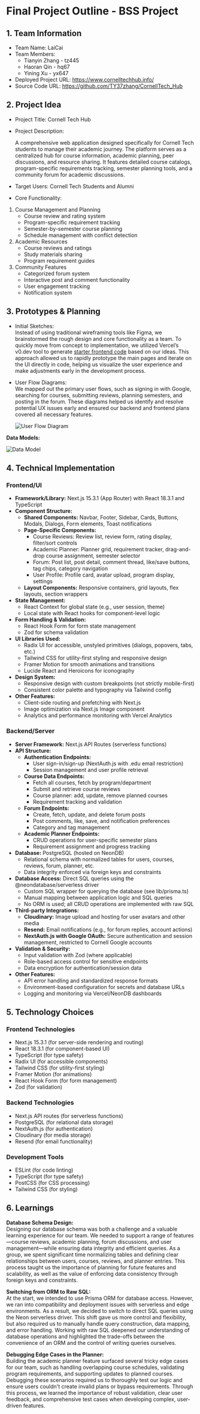 # Final Project Outline - BSS Project

## 1. Team Information

- Team Name: LaiCai
- Team Members:
    - Tianyin Zhang - tz445
    - Haoran Qin - hq67
    - Yining Xu - yx647
- Deployed Project URL: https://www.cornelltechhub.info/
- Source Code URL: https://github.com/TY37zhang/CornellTech_Hub

## 2. Project Idea

- Project Title: Cornell Tech Hub
- Project Description:

    A comprehensive web application designed specifically for Cornell Tech students to manage their academic journey. The platform serves as a centralized hub for course information, academic planning, peer discussions, and resource sharing. It features detailed course catalogs, program-specific requirements tracking, semester planning tools, and a community forum for academic discussions.

- Target Users: Cornell Tech Students and Alumni
- Core Functionality:

1. Course Management and Planning
    - Course review and rating system
    - Program-specific requirement tracking
    - Semester-by-semester course planning
    - Schedule management with conflict detection
2. Academic Resources
    - Course reviews and ratings
    - Study materials sharing
    - Program requirement guides
3. Community Features
    - Categorized forum system
    - Interactive post and comment functionality
    - User engagement tracking
    - Notification system

## 3. Prototypes & Planning

- Initial Sketches:  
  Instead of using traditional wireframing tools like Figma, we brainstormed the rough design and core functionality as a team. To quickly move from concept to implementation, we utilized Vercel’s v0.dev tool to generate [starter frontend code](https://v0.dev/chat/cornell-tech-project-Pnmbhrr3Rfl) based on our ideas. This approach allowed us to rapidly prototype the main pages and iterate on the UI directly in code, helping us visualize the user experience and make adjustments early in the development process.

- User Flow Diagrams:  
  We mapped out the primary user flows, such as signing in with Google, searching for courses, submitting reviews, planning semesters, and posting in the forum. These diagrams helped us identify and resolve potential UX issues early and ensured our backend and frontend plans covered all necessary features.

    ![User Flow Diagram](user_flow.png)

**Data Models:**

![Data Model](data_model.png)

## 4. Technical Implementation

### Frontend/UI

- **Framework/Library:** Next.js 15.3.1 (App Router) with React 18.3.1 and TypeScript
- **Component Structure:**
    - **Shared Components:** Navbar, Footer, Sidebar, Cards, Buttons, Modals, Dialogs, Form elements, Toast notifications
    - **Page-Specific Components:**
        - Course Reviews: Review list, review form, rating display, filter/sort controls
        - Academic Planner: Planner grid, requirement tracker, drag-and-drop course assignment, semester selector
        - Forum: Post list, post detail, comment thread, like/save buttons, tag chips, category navigation
        - User Profile: Profile card, avatar upload, program display, settings
    - **Layout Components:** Responsive containers, grid layouts, flex layouts, section wrappers
- **State Management:**
    - React Context for global state (e.g., user session, theme)
    - Local state with React hooks for component-level logic
- **Form Handling & Validation:**
    - React Hook Form for form state management
    - Zod for schema validation
- **UI Libraries Used:**
    - Radix UI for accessible, unstyled primitives (dialogs, popovers, tabs, etc.)
    - Tailwind CSS for utility-first styling and responsive design
    - Framer Motion for smooth animations and transitions
    - Lucide React and Heroicons for iconography
- **Design System:**
    - Responsive design with custom breakpoints (not strictly mobile-first)
    - Consistent color palette and typography via Tailwind config
- **Other Features:**
    - Client-side routing and prefetching with Next.js
    - Image optimization via Next.js Image component
    - Analytics and performance monitoring with Vercel Analytics

### Backend/Server

- **Server Framework:** Next.js API Routes (serverless functions)
- **API Structure:**
    - **Authentication Endpoints:**
        - User sign-in/sign-up (NextAuth.js with .edu email restriction)
        - Session management and user profile retrieval
    - **Course Data Endpoints:**
        - Fetch all courses, fetch by program/department
        - Submit and retrieve course reviews
        - Course planner: add, update, remove planned courses
        - Requirement tracking and validation
    - **Forum Endpoints:**
        - Create, fetch, update, and delete forum posts
        - Post comments, like, save, and notification preferences
        - Category and tag management
    - **Academic Planner Endpoints:**
        - CRUD operations for user-specific semester plans
        - Requirement assignment and progress tracking
- **Database:** PostgreSQL (hosted on NeonDB)
    - Relational schema with normalized tables for users, courses, reviews, forum, planner, etc.
    - Data integrity enforced via foreign keys and constraints
- **Database Access:** Direct SQL queries using the @neondatabase/serverless driver
    - Custom SQL wrapper for querying the database (see lib/prisma.ts)
    - Manual mapping between application logic and SQL queries
    - No ORM is used; all CRUD operations are implemented with raw SQL
- **Third-party Integrations:**
    - **Cloudinary:** Image upload and hosting for user avatars and other media
    - **Resend:** Email notifications (e.g., for forum replies, account actions)
    - **NextAuth.js with Google OAuth:** Secure authentication and session management, restricted to Cornell Google accounts
- **Validation & Security:**
    - Input validation with Zod (where applicable)
    - Role-based access control for sensitive endpoints
    - Data encryption for authentication/session data
- **Other Features:**
    - API error handling and standardized response formats
    - Environment-based configuration for secrets and database URLs
    - Logging and monitoring via Vercel/NeonDB dashboards

## 5. Technology Choices

### Frontend Technologies

- Next.js 15.3.1 (for server-side rendering and routing)
- React 18.3.1 (for component-based UI)
- TypeScript (for type safety)
- Radix UI (for accessible components)
- Tailwind CSS (for utility-first styling)
- Framer Motion (for animations)
- React Hook Form (for form management)
- Zod (for validation)

### Backend Technologies

- Next.js API routes (for serverless functions)
- PostgreSQL (for relational data storage)
- NextAuth.js (for authentication)
- Cloudinary (for media storage)
- Resend (for email functionality)

### Development Tools

- ESLint (for code linting)
- TypeScript (for type safety)
- PostCSS (for CSS processing)
- Tailwind CSS (for styling)

## 6. Learnings

**Database Schema Design:**  
Designing our database schema was both a challenge and a valuable learning experience for our team. We needed to support a range of features—course reviews, academic planning, forum discussions, and user management—while ensuring data integrity and efficient queries. As a group, we spent significant time normalizing tables and defining clear relationships between users, courses, reviews, and planner entries. This process taught us the importance of planning for future features and scalability, as well as the value of enforcing data consistency through foreign keys and constraints.

**Switching from ORM to Raw SQL:**  
At the start, we intended to use Prisma ORM for database access. However, we ran into compatibility and deployment issues with serverless and edge environments. As a result, we decided to switch to direct SQL queries using the Neon serverless driver. This shift gave us more control and flexibility, but also required us to manually handle query construction, data mapping, and error handling. Working with raw SQL deepened our understanding of database operations and highlighted the trade-offs between the convenience of an ORM and the control of writing queries ourselves.

**Debugging Edge Cases in the Planner:**  
Building the academic planner feature surfaced several tricky edge cases for our team, such as handling overlapping course schedules, validating program requirements, and supporting updates to planned courses. Debugging these scenarios required us to thoroughly test our logic and ensure users couldn't create invalid plans or bypass requirements. Through this process, we learned the importance of robust validation, clear user feedback, and comprehensive test cases when developing complex, user-driven features.
